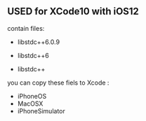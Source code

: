 ## USED for XCode10 with iOS12

contain files:

- libstdc++6.0.9

- libstdc++6

- libstdc++

  

you can copy these fiels to Xcode : 

- iPhoneOS
- MacOSX
- iPhoneSimulator